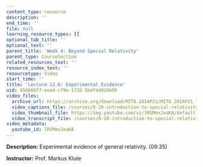 ```yaml
---
content_type: resource
description: ''
end_time: ''
file: null
learning_resource_types: []
optional_tab_title: ''
optional_text: ''
parent_title: 'Week 4: Beyond Special Relativity'
parent_type: CourseSection
related_resources_text: ''
resource_index_text: ''
resourcetype: Video
start_time: ''
title: 'Lecture 12.6: Experimental Evidence'
uid: 456660f7-eea4-cf9e-1732-5bdfdd926b98
video_files:
  archive_url: https://archive.org/download/MIT8.20IAP21/MIT8_20IAP21_lec12-6_300k.mp4
  video_captions_file: /courses/8-20-introduction-to-special-relativity-january-iap-2021/9219a7d917255dd097fd6bd89b2e9cd3_lRSMmxJeaKA.vtt
  video_thumbnail_file: https://img.youtube.com/vi/lRSMmxJeaKA/default.jpg
  video_transcript_file: /courses/8-20-introduction-to-special-relativity-january-iap-2021/d6b12874c6039bf3f501a309073ef7b3_lRSMmxJeaKA.pdf
video_metadata:
  youtube_id: lRSMmxJeaKA
---
```


**Description:** Experimental evidence of general relativity. (09:35)

**Instructor:** Prof. Markus Klute